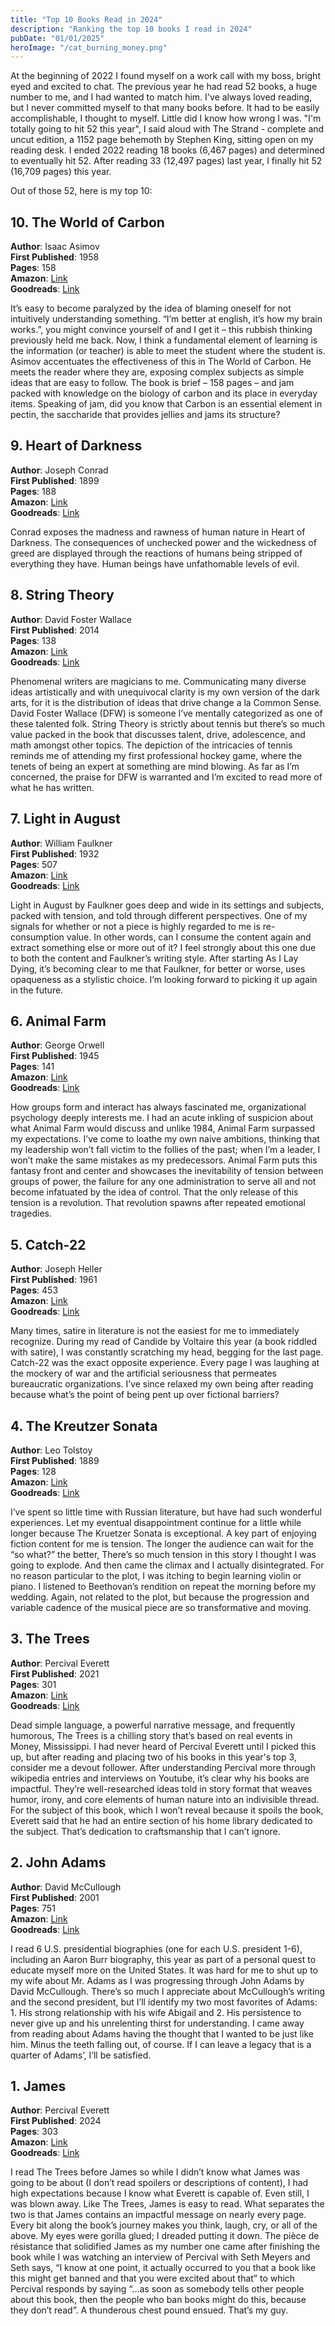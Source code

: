 ```yaml
---
title: "Top 10 Books Read in 2024"
description: "Ranking the top 10 books I read in 2024"
pubDate: "01/01/2025"
heroImage: "/cat_burning_money.png"
---
```


At the beginning of 2022 I found myself on a work call with my boss, bright eyed and excited to chat. The previous year he had read 52 books, a huge number to me, and I had wanted to match him. I've always loved reading, but I never committed myself to that many books before. It had to be easily accomplishable, I thought to myself. Little did I know how wrong I was. "I'm totally going to hit 52 this year", I said aloud with The Strand - complete and uncut edition, a 1152 page behemoth by Stephen King, sitting open on my reading desk. I ended 2022 reading 18 books (6,467 pages) and determined to eventually hit 52. After reading 33 (12,497 pages) last year, I finally hit 52 (16,709 pages) this year. 

Out of those 52, here is my top 10:


## 10. The World of Carbon 

__Author__: Isaac Asimov  
__First Published__: 1958  
__Pages__: 158  
__Amazon__: [Link](https://amzn.to/4a3gakF)     
__Goodreads__: [Link](https://www.goodreads.com/book/show/977250.World_of_Carbon)

It’s easy to become paralyzed by the idea of blaming oneself for not intuitively understanding something. “I’m better at english, it’s how my brain works.”, you might convince yourself of and I get it – this rubbish thinking previously held me back. Now, I think a fundamental element of learning is the information (or teacher) is able to meet the student where the student is. Asimov accentuates the effectiveness of this in The World of Carbon. He meets the reader where they are, exposing complex subjects as simple ideas that are easy to follow. The book is brief – 158 pages – and jam packed with knowledge on the biology of carbon and its place in everyday items. Speaking of jam, did you know that Carbon is an essential element in pectin, the saccharide that provides jellies and jams its structure?

## 9. Heart of Darkness

__Author__: Joseph Conrad   
__First Published__: 1899       
__Pages__: 188  
__Amazon__: [Link](https://amzn.to/3DNFBuw)     
__Goodreads__: [Link](https://www.goodreads.com/book/show/4900.Heart_of_Darkness)

Conrad exposes the madness and rawness of human nature in Heart of Darkness. The consequences of unchecked power and the wickedness of greed are displayed through the reactions of humans being stripped of everything they have. Human beings have unfathomable levels of evil.

## 8. String Theory

__Author__: David Foster Wallace    
__First Published__: 2014   
__Pages__: 138  
__Amazon__: [Link](https://amzn.to/3DQrjt2)     
__Goodreads__: [Link](https://www.goodreads.com/book/show/27246166-string-theory)

Phenomenal writers are magicians to me. Communicating many diverse ideas artistically and with unequivocal clarity is my own version of the dark arts, for it is the distribution of ideas that drive change a la Common Sense. David Foster Wallace (DFW) is someone I’ve mentally categorized as one of these talented folk. String Theory is strictly about tennis but there’s so much value packed in the book that discusses talent, drive, adolescence, and math amongst other topics. The depiction of the intricacies of tennis reminds me of attending my first professional hockey game, where the tenets of being an expert at something are mind blowing. As far as I’m concerned, the praise for DFW is warranted and I’m excited to read more of what he has written.

## 7. Light in August

__Author__: William Faulkner    
__First Published__: 1932   
__Pages__: 507  
__Amazon__: [Link](https://amzn.to/4fFfrHM)     
__Goodreads__: [Link](https://www.goodreads.com/book/show/10979.Light_in_August)

Light in August by Faulkner goes deep and wide in its settings and subjects, packed with tension, and told through different perspectives. One of my signals for whether or not a piece is highly regarded to me is re-consumption value. In other words, can I consume the content again and extract something else or more out of it? I feel strongly about this one due to both the content and Faulkner’s writing style. After starting As I Lay Dying, it’s becoming clear to me that Faulkner, for better or worse, uses opaqueness as a stylistic choice. I’m looking forward to picking it up again in the future.

## 6. Animal Farm

__Author__: George Orwell   
__First Published__: 1945   
__Pages__: 141  
__Amazon__: [Link](https://amzn.to/3W5aCAG)     
__Goodreads__: [Link](https://www.goodreads.com/book/show/170448.Animal_Farm)

How groups form and interact has always fascinated me, organizational psychology deeply interests me. I had an acute inkling of suspicion about what Animal Farm would discuss and unlike 1984, Animal Farm surpassed my expectations. I’ve come to loathe my own naive ambitions, thinking that my leadership won’t fall victim to the follies of the past; when I’m a leader, I won’t make the same mistakes as my predecessors. Animal Farm puts this fantasy front and center and showcases the inevitability of tension between groups of power, the failure for any one administration to serve all and not become infatuated by the idea of control. That the only release of this tension is a revolution. That revolution spawns after repeated emotional tragedies. 

## 5. Catch-22

__Author__: Joseph Heller   
__First Published__: 1961   
__Pages__: 453  
__Amazon__: [Link](https://amzn.to/406qSCK)     
__Goodreads__: [Link](https://www.goodreads.com/book/show/168668.Catch_22)

Many times, satire in literature is not the easiest for me to immediately recognize. During my read of Candide by Voltaire this year (a book riddled with satire), I was constantly scratching my head, begging for the last page. Catch-22 was the exact opposite experience. Every page I was laughing at the mockery of war and the artificial seriousness that permeates bureaucratic organizations. I’ve since relaxed my own being after reading because what’s the point of being pent up over fictional barriers?

## 4. The Kreutzer Sonata

__Author__: Leo Tolstoy     
__First Published__: 1889   
__Pages__: 128  
__Amazon__: [Link](https://amzn.to/4fMKn8R)     
__Goodreads__: [Link](https://www.goodreads.com/book/show/141077.The_Kreutzer_Sonata)

I’ve spent so little time with Russian literature, but have had such wonderful experiences. Let my eventual disappointment continue for a little while longer because The Kruetzer Sonata is exceptional. A key part of enjoying fiction content for me is tension. The longer the audience can wait for the “so what?” the better, There’s so much tension in this story I thought I was going to explode. And then came the climax and I actually disintegrated. For no reason particular to the plot, I was itching to begin learning violin or piano. I listened to Beethovan’s rendition on repeat the morning before my wedding. Again, not related to the plot, but because the progression and variable cadence of the musical piece are so transformative and moving.

## 3. The Trees

__Author__: Percival Everett    
__First Published__: 2021   
__Pages__: 301  
__Amazon__: [Link](https://amzn.to/400St81)     
__Goodreads__: [Link](https://www.goodreads.com/book/show/56269278-the-trees)

Dead simple language, a powerful narrative message, and frequently humorous, The Trees is a chilling story that’s based on real events in Money, Mississippi. I had never heard of Percival Everett until I picked this up, but after reading and placing two of his books in this year's top 3, consider me a devout follower. After understanding Percival more through wikipedia entries and interviews on Youtube, it’s clear why his books are impactful. They’re well-researched ideas told in story format that weaves humor, irony, and core elements of human nature into an indivisible thread. For the subject of this book, which I won’t reveal because it spoils the book, Everett said that he had an entire section of his home library dedicated to the subject. That’s dedication to craftsmanship that I can’t ignore.

## 2. John Adams

__Author__: David McCullough    
__First Published__: 2001   
__Pages__: 751  
__Amazon__: [Link](https://amzn.to/40i4GH1)     
__Goodreads__: [Link](https://www.goodreads.com/book/show/2203.John_Adams)

I read 6 U.S. presidential biographies (one for each U.S. president 1-6), including an Aaron Burr biography, this year as part of a personal quest to educate myself more on the United States. It was hard for me to shut up to my wife about Mr. Adams as I was progressing through John Adams by David McCullough. There’s so much I appreciate about McCullough’s writing and the second president, but I’ll identify my two most favorites of Adams: 1. His strong relationship with his wife Abigail and 2. His persistence to never give up and his unrelenting thirst for understanding. I came away from reading about Adams having the thought that I wanted to be just like him. Minus the teeth falling out, of course. If I can leave a legacy that is a quarter of Adams’, I’ll be satisfied.

## 1. James

__Author__: Percival Everett    
__First Published__: 2024   
__Pages__: 303  
__Amazon__: [Link](https://amzn.to/40dLQ3I)     
__Goodreads__: [Link](https://www.goodreads.com/book/show/173754979-james)

I read The Trees before James so while I didn’t know what James was going to be about (I don’t read spoilers or descriptions of content), I had high expectations because I know what Everett is capable of. Even still, I was blown away. Like The Trees, James is easy to read. What separates the two is that James contains an impactful message on nearly every page. Every bit along the book’s journey makes you think, laugh, cry, or all of the above. My eyes were gorilla glued; I dreaded putting it down. The pièce de résistance that solidified James as my number one came after finishing the book while I was watching an interview of Percival with Seth Meyers and Seth says, “I know at one point, it actually occurred to you that a book like this might get banned and that you were excited about that” to which Percival responds by saying “...as soon as somebody tells other people about this book, then the people who ban books might do this, because they don’t read”. A thunderous chest pound ensued. That’s my guy. 


